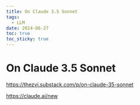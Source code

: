 ```yaml
---
title: On Claude 3.5 Sonnet
tags:
  - LLM
date: 2024-06-27
toc: true
toc_sticky: true
---
```



# On Claude 3.5 Sonnet

https://thezvi.substack.com/p/on-claude-35-sonnet

https://claude.ai/new
